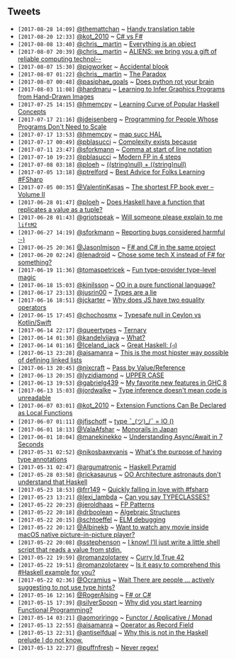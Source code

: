 ## Tweets

- `[2017-08-28 14:09]` [@themattchan](https://twitter.com/themattchan) ~ [Handy translation table](https://twitter.com/themattchan/status/902036533246439424)
- `[2017-08-20 12:33]` [@kot_2010](https://twitter.com/kot_2010) ~ [C# vs F#](https://twitter.com/kot_2010/status/898941837372686336)
- `[2017-08-08 13:40]` [@chris__martin](https://twitter.com/chris__martin) ~ [Everything is an object](https://twitter.com/chris__martin/status/894673326924333056)
- `[2017-08-07 20:39]` [@chris__martin](https://twitter.com/chris__martin) ~ [ALIENS: we bring you a gift of reliable computing technol--](https://twitter.com/chris__martin/status/893951453269766144)
- `[2017-08-07 15:30]` [@pigworker](https://twitter.com/pigworker) ~ [Accidental blook](https://twitter.com/pigworker/status/880398813743247360)
- `[2017-08-07 01:22]` [@chris__martin](https://twitter.com/chris__martin) ~ [The Paradox](https://twitter.com/chris__martin/status/893525685410701312)
- `[2017-08-07 00:48]` [@pasiphae_goals](https://twitter.com/pasiphae_goals) ~ [Does python rot your brain](https://twitter.com/pasiphae_goals/status/894035380546277377)
- `[2017-08-03 11:08]` [@hardmaru](https://twitter.com/hardmaru) ~ [Learning to Infer Graphics Programs from Hand-Drawn Images](https://twitter.com/hardmaru/status/892953543887532032)
- `[2017-07-25 14:15]` [@hmemcpy](https://twitter.com/hmemcpy) ~ [Learning Curve of Popular Haskell Concepts](https://twitter.com/hmemcpy/status/889732980163399681)
- `[2017-07-17 21:16]` [@jdeisenberg](https://twitter.com/jdeisenberg) ~ [Programming for People Whose Programs Don't Need to Scale](https://twitter.com/jdeisenberg/status/886312147528982528)
- `[2017-07-17 13:53]` [@hmemcpy](https://twitter.com/hmemcpy) ~ [map succ HAL](https://twitter.com/hmemcpy/status/886682519399215105)
- `[2017-07-17 00:49]` [@pblasucci](https://twitter.com/pblasucci) ~ [Complexity exists because](https://twitter.com/pblasucci/status/886524814487408640)
- `[2017-07-11 23:47]` [@sforkmann](https://twitter.com/sforkmann) ~ [Comma at start of line notation](https://twitter.com/sforkmann/status/884740010116878336)
- `[2017-07-10 19:23]` [@pblasucci](https://twitter.com/pblasucci) ~ [Modern FP in 4 steps](https://twitter.com/pblasucci/status/884120863175581696)
- `[2017-07-08 03:18]` [@ploeh](https://twitter.com/ploeh) ~ [((string)null) + ((string)null)](https://twitter.com/ploeh/status/883296223314276353)
- `[2017-07-05 13:18]` [@ptrelford](https://twitter.com/ptrelford) ~ [Best Advice for Folks Learning #FSharp](https://twitter.com/ptrelford/status/882283378220859392)
- `[2017-07-05 00:35]` [@ValentinKasas](https://twitter.com/ValentinKasas) ~ [The shortest FP book ever – Volume II](https://twitter.com/ValentinKasas/status/882128797428047872)
- `[2017-06-28 01:47]` [@ploeh](https://twitter.com/ploeh) ~ [Does Haskell have a function that replicates a value as a tuple?](https://twitter.com/ploeh/status/710045611098251264)
- `[2017-06-28 01:43]` [@griotspeak](https://twitter.com/griotspeak) ~ [Will someone please explain to me `liftM2`](https://twitter.com/griotspeak/status/749239892400410628)
- `[2017-06-27 14:19]` [@sforkmann](https://twitter.com/sforkmann) ~ [Reporting bugs considered harmful ;-)](https://twitter.com/sforkmann/status/872099050224590848)
- `[2017-06-25 20:36]` [@JasonImison](https://twitter.com/JasonImison) ~ [F# and C# in the same project](https://twitter.com/JasonImison/status/877901540324810752)
- `[2017-06-20 02:24]` [@lenadroid](https://twitter.com/lenadroid) ~ [Chose some tech X instead of F# for something?](https://twitter.com/lenadroid/status/876865210694246400)
- `[2017-06-19 11:36]` [@tomaspetricek](https://twitter.com/tomaspetricek) ~ [Fun type-provider type-level magic](https://twitter.com/tomaspetricek/status/876225695592198145)
- `[2017-06-18 15:03]` [@kjnilsson](https://twitter.com/kjnilsson) ~ [OO in a pure functional language?](https://twitter.com/kjnilsson/status/875994051916509184)
- `[2017-06-17 23:13]` [@jusrin00](https://twitter.com/jusrin00) ~ [Types are a lie](https://twitter.com/jusrin00/status/875238742621028355)
- `[2017-06-16 18:51]` [@jckarter](https://twitter.com/jckarter) ~ [Why does JS have two equality operators](https://twitter.com/jckarter/status/856891811704348672)
- `[2017-06-15 17:45]` [@chochosmx](https://twitter.com/chochosmx) ~ [Typesafe null in Ceylon vs Kotlin/Swift](https://twitter.com/chochosmx/status/874300476430405632)
- `[2017-06-14 22:17]` [@queertypes](https://twitter.com/queertypes) ~ [Ternary](https://twitter.com/queertypes/status/532748228358193152)
- `[2017-06-14 01:30]` [@kandelvijaya](https://twitter.com/kandelvijaya) ~ [What?](https://twitter.com/kandelvijaya/status/863163045110992896)
- `[2017-06-14 01:16]` [@Iceland_jack](https://twitter.com/Iceland_jack) ~ [Great Haskell: (◃)](https://twitter.com/Iceland_jack/status/719572817512153088)
- `[2017-06-13 23:28]` [@aisamanra](https://twitter.com/aisamanra) ~ [This is the most hipster way possible of defining linked lists](https://twitter.com/aisamanra/status/874431758346838016)
- `[2017-06-13 20:45]` [@nixcraft](https://twitter.com/nixcraft) ~ [Pass by Value/Reference](https://twitter.com/nixcraft/status/874522268331671557)
- `[2017-06-13 20:35]` [@lyzidiamond](https://twitter.com/lyzidiamond) ~ [UPPER CASE](https://twitter.com/lyzidiamond/status/874423709867491328)
- `[2017-06-13 19:53]` [@gabrielg439](https://twitter.com/gabrielg439) ~ [My favorite new features in GHC 8](https://twitter.com/gabrielg439/status/734402153712865280)
- `[2017-06-13 15:03]` [@jordwalke](https://twitter.com/jordwalke) ~ [Type inference doesn't mean code is unreadable](https://twitter.com/jordwalke/status/874525331171848192)
- `[2017-06-07 03:01]` [@kot_2010](https://twitter.com/kot_2010) ~ [Extension Functions Can Be Declared as Local Functions](https://twitter.com/kot_2010/status/872168316583936002)
- `[2017-06-07 01:11]` [@jfischoff](https://twitter.com/jfischoff) ~ [type ¯\_(ツ)_/¯ = IO ()](https://twitter.com/jfischoff/status/546178663004524544)
- `[2017-06-01 18:13]` [@ValaAfshar](https://twitter.com/ValaAfshar) ~ [Monorails in Japan](https://twitter.com/ValaAfshar/status/869757314001227776)
- `[2017-06-01 18:04]` [@manekinekko](https://twitter.com/manekinekko) ~ [Understanding Async/Await in 7 Seconds](https://twitter.com/manekinekko/status/855824609299636230)
- `[2017-05-31 02:52]` [@nikosbaxevanis](https://twitter.com/nikosbaxevanis) ~ [What's the purpose of having type annotations](https://twitter.com/nikosbaxevanis/status/869629678444838912)
- `[2017-05-31 02:47]` [@argumatronic](https://twitter.com/argumatronic) ~ [Haskell Pyramid](https://twitter.com/argumatronic/status/869637659639119873)
- `[2017-05-28 03:58]` [@rickasaurus](https://twitter.com/rickasaurus) ~ [OO Architecture astronauts don't understand that Haskell](https://twitter.com/rickasaurus/status/867054121634934785)
- `[2017-05-23 18:53]` [@frr149](https://twitter.com/frr149) ~ [Quickly falling in love with #fsharp](https://twitter.com/frr149/status/866783502666055680)
- `[2017-05-23 13:21]` [@lexi_lambda](https://twitter.com/lexi_lambda) ~ [Can you say TYPECLASSES?](https://twitter.com/lexi_lambda/status/866874490587721728)
- `[2017-05-22 20:23]` [@jeroldhaas](https://twitter.com/jeroldhaas) ~ [FP Patterns](https://twitter.com/jeroldhaas/status/535919819355598848)
- `[2017-05-22 20:18]` [@drboolean](https://twitter.com/drboolean) ~ [Algebraic Structures](https://twitter.com/drboolean/status/846041299786514436)
- `[2017-05-22 20:15]` [@schtoeffel](https://twitter.com/schtoeffel) ~ [ELM debugging](https://twitter.com/schtoeffel/status/856882605068865539)
- `[2017-05-22 20:12]` [@Albinekb](https://twitter.com/Albinekb) ~ [Want to watch any movie inside macOS native picture-in-picture player?](https://twitter.com/Albinekb/status/847078766622990336)
- `[2017-05-22 20:08]` [@sstephenson](https://twitter.com/sstephenson) ~ [I know! I’ll just write a little shell script that reads a value from stdin.](https://twitter.com/sstephenson/status/854122896612044803)
- `[2017-05-22 19:59]` [@romanzolotarev](https://twitter.com/romanzolotarev) ~ [Curry Id True 42](https://twitter.com/romanzolotarev/status/865902652445601792)
- `[2017-05-22 19:51]` [@romanzolotarev](https://twitter.com/romanzolotarev) ~ [Is it easy to comprehend this #Haskell example for you?](https://twitter.com/romanzolotarev/status/866180248328654849)
- `[2017-05-22 02:36]` [@Ocramius](https://twitter.com/Ocramius) ~ [Wait There are people ... actively suggesting to not use type hints?](https://twitter.com/Ocramius/status/866245255640821761)
- `[2017-05-16 12:16]` [@RogerAlsing](https://twitter.com/RogerAlsing) ~ [F# or C#](https://twitter.com/RogerAlsing/status/863692615623077888)
- `[2017-05-15 17:39]` [@silverSpoon](https://twitter.com/silverSpoon) ~ [Why did you start learning Functional Programming?](https://twitter.com/silverSpoon/status/863822017715458050)
- `[2017-05-14 03:21]` [@aomoriringo](https://twitter.com/aomoriringo) ~ [Functor / Applicative / Monad](https://twitter.com/aomoriringo/status/270046177020489728)
- `[2017-05-13 22:55]` [@aisamanra](https://twitter.com/aisamanra) ~ [Operator as Record Field](https://twitter.com/aisamanra/status/854396345628610565)
- `[2017-05-13 22:31]` [@antiselfdual](https://twitter.com/antiselfdual) ~ [Why this is not in the Haskell prelude I do not know.](https://twitter.com/antiselfdual/status/855995687900561408)
- `[2017-05-13 22:27]` [@puffnfresh](https://twitter.com/puffnfresh) ~ [Never regex!](https://twitter.com/puffnfresh/status/862447181491351553)
